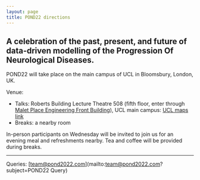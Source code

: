 ```yaml
---
layout: page
title: POND22 directions
---
```


## A celebration of the past, present, and future of data-driven modelling of the **P**rogression **O**f **N**eurological **D**iseases.


POND22 will take place on the main campus of UCL in Bloomsbury, London, UK.

Venue:

- Talks: Roberts Building Lecture Theatre 508 (fifth floor, enter through [Malet Place Engineering Front Building](https://www.ucl.ac.uk/maps/engineering-front-building)), UCL main campus: [UCL maps link](https://www.ucl.ac.uk/maps/roberts-508)
- Breaks: a nearby room

In-person participants on Wednesday will be invited to join us for an evening meal and refreshments nearby. Tea and coffee will be provided during breaks.

<hr/>

Queries: [team@pond2022.com](mailto:team@pond2022.com?subject=POND22 Query)

